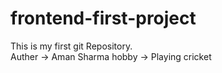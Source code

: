 # frontend-first-project
This is my first git Repository.
<br>
Auther -> Aman Sharma
hobby -> Playing cricket
